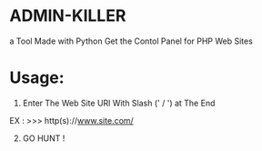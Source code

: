 # ADMIN-KILLER
a Tool Made with Python Get the Contol Panel for PHP Web Sites
# Usage:
1) Enter The Web Site URl With Slash (' / ') at The End 

EX : >>> http(s)://www.site.com/

2) GO HUNT !
